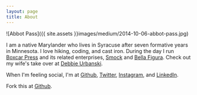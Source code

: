 ```yaml
---
layout: page
title: About
---
```

![Abbot Pass]({{ site.assets }}images/medium/2014-10-06-abbot-pass.jpg)

I am a native Marylander who lives in Syracuse after seven formative years in Minnesota. I love hiking, coding, and cast iron. During the day I run [Boxcar Press](https://www.boxcarpress.com/) and its related enterprises, [Smock](https://smockpaper.com) and [Bella Figura](https://www.bellafigura.com/). Check out my wife's take over at [Debbie Urbanski](http://debbieurbanski.com).

When I'm feeling social, I'm at
[Github](https://github.com/haroldkyle),
[Twitter](https://twitter.com/harold_kyle),
[Instagram](http://instagram.com/haroldkyle), and
[LinkedIn](http://www.linkedin.com/in/letterpress).

Fork this at [Github](https://github.com/haroldkyle/haroldkyle.com).